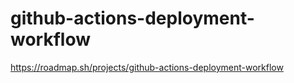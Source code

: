 # github-actions-deployment-workflow
https://roadmap.sh/projects/github-actions-deployment-workflow
